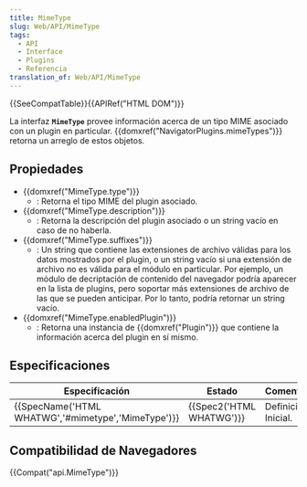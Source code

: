 ```yaml
---
title: MimeType
slug: Web/API/MimeType
tags:
  - API
  - Interface
  - Plugins
  - Referencia
translation_of: Web/API/MimeType
---
```


{{SeeCompatTable}}{{APIRef("HTML DOM")}}

La interfaz **`MimeType`** provee información acerca de un tipo MIME asociado con un plugin en particular. {{domxref("NavigatorPlugins.mimeTypes")}} retorna un arreglo de estos objetos.

## Propiedades

- {{domxref("MimeType.type")}}
  - : Retorna el tipo MIME del plugin asociado.
- {{domxref("MimeType.description")}}
  - : Retorna la descripción del plugin asociado o un string vacío en caso de no haberla.
- {{domxref("MimeType.suffixes")}}
  - : Un string que contiene las extensiones de archivo válidas para los datos mostrados por el plugin, o un string vacío si una extensión de archivo no es válida para el módulo en particular. Por ejemplo, un módulo de decriptación de contenido del navegador podría aparecer en la lista de plugins, pero soportar más extensiones de archivo de las que se pueden anticipar. Por lo tanto, podría retornar un string vacío.
- {{domxref("MimeType.enabledPlugin")}}
  - : Retorna una instancia de {{domxref("Plugin")}} que contiene la información acerca del plugin en sí mismo.

## Especificaciones

| Especificación                                                       | Estado                           | Comentario          |
| -------------------------------------------------------------------- | -------------------------------- | ------------------- |
| {{SpecName('HTML WHATWG','#mimetype','MimeType')}} | {{Spec2('HTML WHATWG')}} | Definición Inicial. |

## Compatibilidad de Navegadores

{{Compat("api.MimeType")}}
